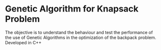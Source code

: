 # Genetic Algorithm for Knapsack Problem

The objective is to understand the behaviour and test the performance of the use of Genetic Algorithms in the optimization of the backpack problem. Developed in C++
